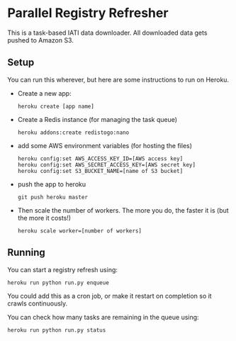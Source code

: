 # Parallel Registry Refresher

This is a task-based IATI data downloader. All downloaded data gets pushed to Amazon S3.

## Setup

You can run this wherever, but here are some instructions to run on Heroku.

 * Create a new app:
   ```
   heroku create [app name]
   ```
 * Create a Redis instance (for managing the task queue)
   ```
   heroku addons:create redistogo:nano
   ```
 * add some AWS environment variables (for hosting the files)
   ```
   heroku config:set AWS_ACCESS_KEY_ID=[AWS access key]
   heroku config:set AWS_SECRET_ACCESS_KEY=[AWS secret key]
   heroku config:set S3_BUCKET_NAME=[name of S3 bucket]
   ```
 * push the app to heroku
   ```
   git push heroku master
   ```
 * Then scale the number of workers. The more you do, the faster it is (but the more it costs!)
   ```
   heroku scale worker=[number of workers]
   ```

## Running

You can start a registry refresh using:
```
heroku run python run.py enqueue
```

You could add this as a cron job, or make it restart on completion so it crawls continuously.

You can check how many tasks are remaining in the queue using:
```
heroku run python run.py status
```
